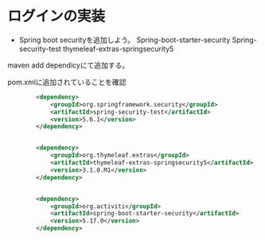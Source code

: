 # ログインの実装

* Spring boot securityを追加しよう。
  Spring-boot-starter-security
  Spring-security-test
  thymeleaf-extras-springsecurity5

maven add dependicyにて追加する。

pom.xmlに追加されていることを確認

```xml
		<dependency>
			<groupId>org.springframework.security</groupId>
			<artifactId>spring-security-test</artifactId>
			<version>5.6.1</version>
		</dependency>


		<dependency>
			<groupId>org.thymeleaf.extras</groupId>
			<artifactId>thymeleaf-extras-springsecurity5</artifactId>
			<version>3.1.0.M1</version>
		</dependency>


		<dependency>
			<groupId>org.activiti</groupId>
			<artifactId>spring-boot-starter-security</artifactId>
			<version>5.17.0</version>
		</dependency>
```

